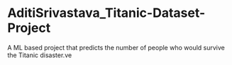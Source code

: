 # AditiSrivastava_Titanic-Dataset-Project
 A ML based project that predicts the number of people who would survive the Titanic disaster.ve 
